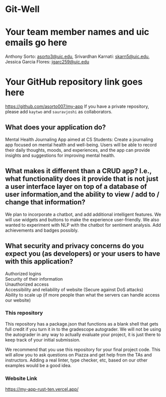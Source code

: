 # Git-Well

# Your team member names and uic emails go here
Anthony Sorto: asorto3@uic.edu, Srivardhan Karnati: skarn5@uic.edu, Jessica Garcia Flores: jgarc259@uic.edu

# Your GitHub repository link goes here
https://github.com/asorto007/my-app
If you have a private repository, please add `kaytwo` and `sauravjoshi` as collaborators.

## What does your application do?
Mental Health Journaling App aimed at CS Students: Create a journaling app focused on mental health and well-being. Users will be able to record their daily thoughts, moods, and experiences, and the app can provide insights and suggestions for improving mental health.

## What makes it different than a CRUD app? I.e., what functionality does it provide that is not just a user interface layer on top of a database of user information,and the ability to view / add to / change that information?

We plan to incorporate a chatbot, and add additional intelligent features. We will use widgets and buttons to make the experience user-friendly. We also wanted to experiment with NLP with the chatbot for sentiment analysis. Add achievements and badges possibly.

## What security and privacy concerns do you expect you (as developers) or your users to have with this application?

Authorized logins <br />
Security of their information <br />
Unauthorized access <br />
Accessibility and reliability of website (Secure against DoS attacks) <br />
Ability to scale up (if more people than what the servers can handle access our website)


### This repository

This repository has a package.json that functions as a blank shell that gets full credit if you turn it in to the gradescope autograder. We will not be using the autograder in any way to actually evaluate your project, it is just there to keep track of your initial submission.

We recommend that you use this repository for your final project code. This will allow you to ask questions on Piazza and get help from the TAs and instructors. Adding a real linter, type checker, etc, based on our other examples would be a good idea.


### Website Link
https://my-app-rust-ten.vercel.app/
